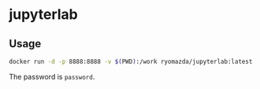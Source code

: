 # jupyterlab

## Usage
```sh
docker run -d -p 8888:8888 -v $(PWD):/work ryomazda/jupyterlab:latest
```
The password is `password`.
